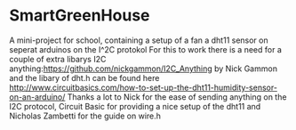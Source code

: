 # SmartGreenHouse
A mini-project for school, containing a setup of a fan a dht11 sensor on seperat arduinos on the I^2C protokol 
For this to work there is a need for a couple of extra libarys I2C anything:https://github.com/nickgammon/I2C_Anything by Nick Gammon and the libary of dht.h can be found here http://www.circuitbasics.com/how-to-set-up-the-dht11-humidity-sensor-on-an-arduino/ 
Thanks a lot to Nick for the ease of sending anything on the I2C protocol, Circuit Basic for providing a nice setup of the dht11 and Nicholas Zambetti for the guide on wire.h
